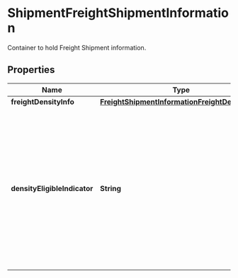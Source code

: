 

# ShipmentFreightShipmentInformation

Container to hold Freight Shipment information.

## Properties

| Name | Type | Description | Notes |
|------------ | ------------- | ------------- | -------------|
|**freightDensityInfo** | [**FreightShipmentInformationFreightDensityInfo**](FreightShipmentInformationFreightDensityInfo.md) |  |  [optional] |
|**densityEligibleIndicator** | **String** | The presence of the tag indicates that the  rate request is density based. For Density Based Rating (DBR), the customer must have DBR Contract Service. |  [optional] |



